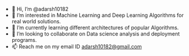 - 👋 Hi, I’m @adarsh10182
- 👀 I’m interested in Machine Learning and Deep Learning Algorithms for real world solutions.
- 🌱 I’m currently learning different architectures of popular Algorithms.
- 💞️ I’m looking to collaborate on Data science analysis and deployment programs.
- 📫 Reach me on my email ID adarsh10182@gmail.com

<!---
adarsh10182/adarsh10182 is a ✨ special ✨ repository because its `README.md` (this file) appears on your GitHub profile.
You can click the Preview link to take a look at your changes.
--->
